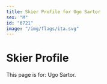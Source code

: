 ```yaml
---
title: Skier Profile for Ugo Sartor
sex: "M"
id: "6721"
image: "/img/flags/ita.svg" 
---
```


# Skier Profile

This page is for: Ugo Sartor.
    